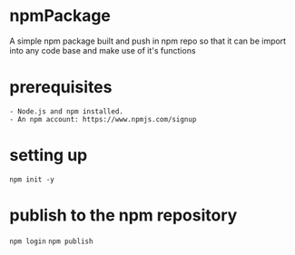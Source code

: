 # npmPackage
A simple npm package built and push in npm repo so that it can be import into any code base and make use of it's functions

# prerequisites
    - Node.js and npm installed.
    - An npm account: https://www.npmjs.com/signup

# setting up
`npm init -y`

# publish to the npm repository
`npm login`
`npm publish`
